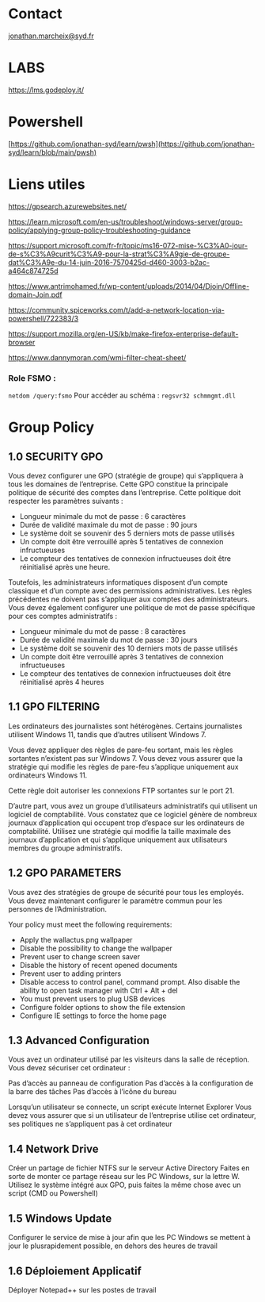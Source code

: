 # Contact

jonathan.marcheix@syd.fr

# LABS 

https://lms.godeploy.it/

# Powershell

[https://github.com/jonathan-syd/learn/pwsh](https://github.com/jonathan-syd/learn/blob/main/pwsh)

# Liens utiles 

https://gpsearch.azurewebsites.net/

https://learn.microsoft.com/en-us/troubleshoot/windows-server/group-policy/applying-group-policy-troubleshooting-guidance

https://support.microsoft.com/fr-fr/topic/ms16-072-mise-%C3%A0-jour-de-s%C3%A9curit%C3%A9-pour-la-strat%C3%A9gie-de-groupe-dat%C3%A9e-du-14-juin-2016-7570425d-d460-3003-b2ac-a464c874725d

https://www.antrimohamed.fr/wp-content/uploads/2014/04/Djoin/Offline-domain-Join.pdf

https://community.spiceworks.com/t/add-a-network-location-via-powershell/722383/3

https://support.mozilla.org/en-US/kb/make-firefox-enterprise-default-browser

https://www.dannymoran.com/wmi-filter-cheat-sheet/

### Role FSMO : 
`netdom /query:fsmo`
Pour accéder au schéma : `regsvr32 schmmgmt.dll`


# Group Policy 

## 1.0 SECURITY GPO

Vous devez configurer une GPO (stratégie de groupe) qui s’appliquera à tous les domaines de l’entreprise. Cette GPO constitue la principale politique de sécurité des comptes dans l’entreprise. Cette politique doit respecter les paramètres suivants :

- Longueur minimale du mot de passe : 6 caractères
- Durée de validité maximale du mot de passe : 90 jours
- Le système doit se souvenir des 5 derniers mots de passe utilisés
- Un compte doit être verrouillé après 5 tentatives de connexion infructueuses
- Le compteur des tentatives de connexion infructueuses doit être réinitialisé après une heure.

Toutefois, les administrateurs informatiques disposent d’un compte classique et d’un compte avec des permissions administratives. Les règles précédentes ne doivent pas s’appliquer aux comptes des administrateurs. 
Vous devez également configurer une politique de mot de passe spécifique pour ces comptes administratifs :

- Longueur minimale du mot de passe : 8 caractères
- Durée de validité maximale du mot de passe : 30 jours
- Le système doit se souvenir des 10 derniers mots de passe utilisés
- Un compte doit être verrouillé après 3 tentatives de connexion infructueuses
- Le compteur des tentatives de connexion infructueuses doit être réinitialisé après 4 heures


## 1.1 GPO FILTERING

Les ordinateurs des journalistes sont hétérogènes. Certains journalistes utilisent Windows 11, tandis que d’autres utilisent Windows 7.

Vous devez appliquer des règles de pare-feu sortant, mais les règles sortantes n’existent pas sur Windows 7. Vous devez vous assurer que la stratégie qui modifie les règles de pare-feu s’applique uniquement aux ordinateurs Windows 11.

Cette règle doit autoriser les connexions FTP sortantes sur le port 21.

D’autre part, vous avez un groupe d’utilisateurs administratifs qui utilisent un logiciel de comptabilité. Vous constatez que ce logiciel génère de nombreux journaux d’application qui occupent trop d’espace sur les ordinateurs de comptabilité. Utilisez une stratégie qui modifie la taille maximale des journaux d’application et qui s’applique uniquement aux utilisateurs membres du groupe administratifs.

## 1.2 GPO PARAMETERS

Vous avez des stratégies de groupe de sécurité pour tous les employés. Vous devez maintenant configurer le paramètre commun pour les personnes de l’Administration.

Your policy must meet the following requirements:
- Apply the wallactus.png wallpaper
- Disable the possibility to change the wallpaper
- Prevent user to change screen saver
- Disable the history of recent opened documents
- Prevent user to adding printers
- Disable access to control panel, command prompt. Also disable the ability to open task manager with Ctrl + Alt + del
- You must prevent users to plug USB devices
- Configure folder options to show the file extension
- Configure IE settings to force the home page

## 1.3 Advanced Configuration

Vous avez un ordinateur utilisé par les visiteurs dans la salle de réception. Vous devez sécuriser cet ordinateur :

Pas d’accès au panneau de configuration
Pas d’accès à la configuration de la barre des tâches
Pas d’accès à l’icône du bureau

Lorsqu’un utilisateur se connecte, un script exécute Internet Explorer Vous devez vous assurer que si un utilisateur de l’entreprise utilise cet ordinateur, ses politiques ne s’appliquent pas à cet ordinateur


## 1.4 Network Drive

Créer un partage de fichier NTFS sur le serveur Active Directory
Faites en sorte de monter ce partage réseau sur les PC Windows, sur la lettre W.
Utilisez le système intégré aux GPO, puis faites la même chose avec un script (CMD ou Powershell)

## 1.5 Windows Update

Configurer le service de mise à jour afin que les PC Windows se mettent à jour le plusrapidement possible, en dehors des heures de travail

## 1.6 Déploiement Applicatif

Déployer Notepad++ sur les postes de travail

